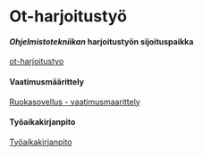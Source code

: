 # Ot-harjoitustyö

#### *Ohjelmistotekniikan* **harjoitustyön** sijoituspaikka
[ot-harjoitustyo](https://github.com/ansketom/ot-harjoitustyo/tree/master/laskarit/viikko1)  

#### Vaatimusmäärittely
[Ruokasovellus - vaatimusmaarittely](https://github.com/ansketom/ot-harjoitustyo/blob/master/Dokumentointi/vaatimusmaarittely.md)  

#### Työaikakirjanpito
[Työaikakirjanpito](https://github.com/ansketom/ot-harjoitustyo/blob/master/Dokumentointi/ty%C3%B6aikakirjanpito.md)  

